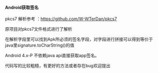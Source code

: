 #### Android获取签名

pkcs7 解析参考 ：https://github.com/W-WTerDan/pkcs7

原项目对pkcs7文件格式进行了解析

在解析字段里可以找到Apk所必须的签名字段，对字段进行拼接可以得到等价于java里signature.toCharString()的值

Android 4.x-P 不依赖java api直接获取app签名。

代码写的比较粗糙，有更好的方法或者存在bug欢迎提出